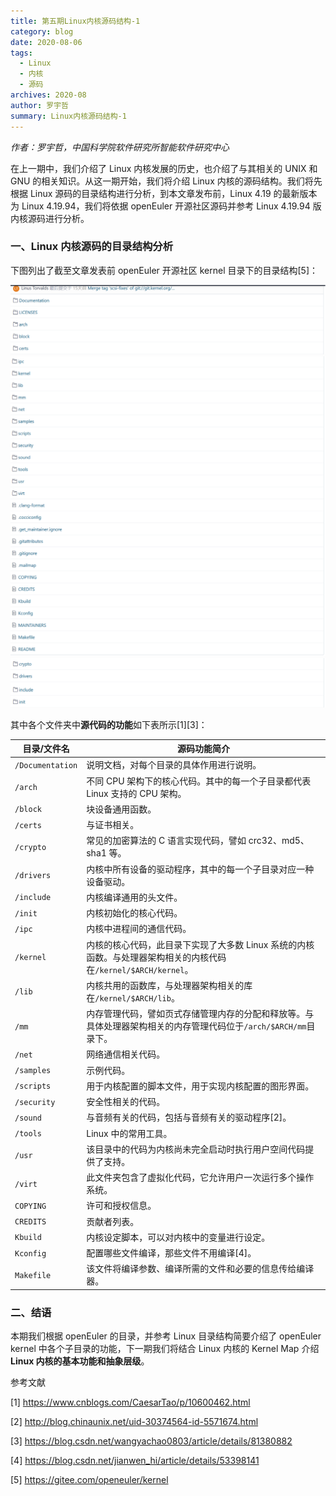 ```yaml
---
title: 第五期Linux内核源码结构-1
category: blog
date: 2020-08-06
tags:
  - Linux
  - 内核
  - 源码
archives: 2020-08
author: 罗宇哲
summary: Linux内核源码结构-1
---
```


_作者：罗宇哲，中国科学院软件研究所智能软件研究中心_

在上一期中，我们介绍了 Linux 内核发展的历史，也介绍了与其相关的 UNIX 和 GNU 的相关知识。从这一期开始，我们将介绍 Linux 内核的源码结构。我们将先根据 Linux 源码的目录结构进行分析，到本文章发布前，Linux 4.19 的最新版本为 Linux 4.19.94，我们将依据 openEuler 开源社区源码并参考 Linux 4.19.94 版内核源码进行分析。

### 一、Linux 内核源码的目录结构分析

下图列出了截至文章发表前 openEuler 开源社区 kernel 目录下的目录结构[5]：

<img src="./Directory-structure-1.png">

<img src="./Directory-structure-2.png">

<img src="./Directory-structure-3.png">

其中各个文件夹中**源代码的功能**如下表所示[1][3]：

| **目录/文件名**  | **源码功能简介**                                                                                                 |
| ---------------- | ---------------------------------------------------------------------------------------------------------------- |
| `/Documentation` | 说明文档，对每个目录的具体作用进行说明。                                                                         |
| `/arch`          | 不同 CPU 架构下的核心代码。其中的每一个子目录都代表 Linux 支持的 CPU 架构。                                      |
| `/block`         | 块设备通用函数。                                                                                                 |
| `/certs`         | 与证书相关。                                                                                                     |
| `/crypto`        | 常见的加密算法的 C 语言实现代码，譬如 crc32、md5、sha1 等。                                                      |
| `/drivers`       | 内核中所有设备的驱动程序，其中的每一个子目录对应一种设备驱动。                                                   |
| `/include`       | 内核编译通用的头文件。                                                                                           |
| `/init`          | 内核初始化的核心代码。                                                                                           |
| `/ipc`           | 内核中进程间的通信代码。                                                                                         |
| `/kernel`        | 内核的核心代码，此目录下实现了大多数 Linux 系统的内核函数。与处理器架构相关的内核代码在`/kernel/$ARCH/kernel`。  |
| `/lib`           | 内核共用的函数库，与处理器架构相关的库在`/kernel/$ARCH/lib`。                                                    |
| `/mm`            | 内存管理代码，譬如页式存储管理内存的分配和释放等。与具体处理器架构相关的内存管理代码位于`/arch/$ARCH/mm`目录下。 |
| `/net`           | 网络通信相关代码。                                                                                               |
| `/samples`       | 示例代码。                                                                                                       |
| `/scripts`       | 用于内核配置的脚本文件，用于实现内核配置的图形界面。                                                             |
| `/security`      | 安全性相关的代码。                                                                                               |
| `/sound`         | 与音频有关的代码，包括与音频有关的驱动程序[2]。                                                                  |
| `/tools`         | Linux 中的常用工具。                                                                                             |
| `/usr`           | 该目录中的代码为内核尚未完全启动时执行用户空间代码提供了支持。                                                   |
| `/virt`          | 此文件夹包含了虚拟化代码，它允许用户一次运行多个操作系统。                                                       |
| `COPYING`        | 许可和授权信息。                                                                                                 |
| `CREDITS`        | 贡献者列表。                                                                                                     |
| `Kbuild`         | 内核设定脚本，可以对内核中的变量进行设定。                                                                       |
| `Kconfig`        | 配置哪些文件编译，那些文件不用编译[4]。                                                                          |
| `Makefile`       | 该文件将编译参数、编译所需的文件和必要的信息传给编译器。                                                         |

### 二、结语

本期我们根据 openEuler 的目录，并参考 Linux 目录结构简要介绍了 openEuler kernel 中各个子目录的功能，下一期我们将结合 Linux 内核的 Kernel Map 介绍**Linux 内核的基本功能和抽象层级**。

参考文献

[1] https://www.cnblogs.com/CaesarTao/p/10600462.html

[2] http://blog.chinaunix.net/uid-30374564-id-5571674.html

[3] https://blog.csdn.net/wangyachao0803/article/details/81380882

[4] https://blog.csdn.net/jianwen_hi/article/details/53398141

[5] https://gitee.com/openeuler/kernel
